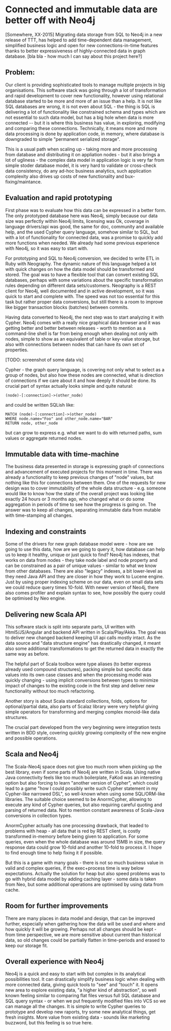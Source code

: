 # Connected and immutable data are better off with Neo4j

[Somewhere, XX-2015]
Migrating data storage from SQL to Neo4j in a new release of TTT, has helped to add time-dependent data management, simplified business logic and open for new connections-in-time features thanks to better expressiveness of highly-connected data in graph database. [bla bla - how much I can say about this project here?]

## Problem:

Our client is providing sophisticated tools to manage multiple projects in big organisations. This software stack was going through a lot of transformation and rapid development to cover new functionality, however using relational database started to be more and more of an issue than a help. It is not like SQL databases are wrong, it is not even about SQL - the thing is SQL is delivering a lot of functionality like constrained schema and types which are not essential to such data model, but has a big hole when data is more connected -- but it is where this business has value, in exploring, modifying and comparing these connections. Technically, it means more and more data processing is done by application code, in memory, where database is downgraded to simple "permanent serialized storage".

This is a usual path when scaling up - taking more and more processing from database and distributing it on appliation nodes - but it also brings a lot of ugliness - the complex data model in application logic is very far from simple stoder database model, it is very hard to validate or cross-check data consistency, do any ad-hoc business analytics, such application complexity also drives up costs of new functionality and bux-fixing/maintance.

## Evaluation and rapid prototyping

First phase was to evaluate how this data can be expressed in a better form. The only prototyped database here was Neo4j, simply because our data size was perfectly within Neo4j limits, licensing was Ok, coverage in language drivers/api was good, the same for doc, community and available help, and the used Cypher query language, somehow similar to SQL, but with a lot of functionality for connected data, was a promise to quickly add more functions when needed. We already had some previous experience with Neo4j, so it was easy to start with.

For prototyping and SQL to Neo4j conversion, we decided to write ETL in Ruby with Neography. The dynamic nature of this language helped a lot with quick changes on how the data model should be transformed and stored. The goal was to have a flexible tool that can convert existing SQL databases, perhaps with some variations about the specific transformation rules depending on different data sets/customers. Neography is a REST client for Neo4j, well documented and in active development, so it was quick to start and complete with. The speed was not too essential for this task but rather proper data conversions, but still there is a room to improve like bigger transaction blocks (batches) between commits.

Having data converted to Neo4j, the next step was to start analyzing it with Cypher. Neo4j comes with a really nice graphical data browser and it was getting better and better between releases - worth to mention as a command-line shell is far from being enough when dealing not only with nodes, simple to show as an equivalent of table or key-value storage, but also with connections between nodes that can have its own set of properties.

[TODO: screenshot of some data vis]

Cypher - the graph query language, is covering not only what to select as a group of nodes, but also how these nodes are connected, what is direction of connections if we care about it and how deeply it should be done. Its crucial part of syntax actually looks simple and quite natural:

```
(node)-[:connection]->(other_node)
```

and could be written SQLish like:

```
MATCH (node)-[:connection]->(other_node)
WHERE node.name="Foo" and other_node.name="BAR"
RETURN node, other_node
```

but can grow to express e.g. what we want to do with returned paths, sum values or aggregate returned nodes.

## Immutable data with time-machine

The business data presented in storage is expressing graph of connections and advancement of executed projects for this moment in time. There was already a functionality to keep previous changes of "node" values, but nothing like this for connections between them. One of the requests for new design was to cover immutability of the whole data structure - e.g. someone would like to know how the state of the overall project was looking like exactly 24 hours or 3 months ago, who changed what or do some aggregation in periods of time to see how the progress is going on. The answer was to keep all changes, separating immutable data from mutable with time-stamping all changes.

## Indexing and constraints

Some of the drivers for new graph database model were - how are we going to use this data, how are we going to query it, how database can help us to keep it healthy, unique or just quick to find? Neo4j has indexes, that works on data from nodes - they take node label and node property and can be constrained as a pair of unique values - similar to what we know from other databases. There are also "legacy" indexes, a bit lower-level as they need Java API and they are closer in how they work to Lucene engine. Just by using proper indexing scheme on our data, even on small data sets we could reduce query times 10-fold. With newer version of Neo4j, there also comes profiler and explain syntax to see, how possibly the query could be optimised by Neo engine.

## Delivering new Scala API

This software stack is split into separate parts, UI written with Html5/JS/Angular and backend API written in Scala/Play/Akka. The goal was to deliver new changed backend keeping UI api calls mostly intact. As the data source and "data structure engine" has drastically changed, it meant also some additional transformations to get the returned data in exactly the same way as before.

The helpful part of Scala toolbox were type aliases (to better express already used compound structures), packing simple but specific data values into its own case classes and when the processing model was quickly changing - using implicit conversions between types to minimize impact of changes to the existing code in the first step and deliver new functionality without too much refactoring.

Another story is about Scala standard collections, folds, options for optional/partial data, also parts of Scalaz library were very helpful giving simple operators for transforming and merging complex monoid-like data structures.

The crucial part developed from the very beginning were integration tests written in BDD style, covering quickly growing complexity of the new engine and possible operations.

## Scala and Neo4j

The Scala-Neo4j space does not give too much room when picking up the best library, even if some parts of Neo4j are written in Scala. Using native Java connectivity feels like too much boilerplate, FaKod was an interesting option but also forcing to learn "another version of Cypher", which could lead to a game "how I could possibly write such Cypher statement in my Cypher-like narrowed DSL", so well-known when using some SQL/ORM-like libraries. The suitable choice seemed to be AnormCypher, allowing to execute any kind of Cypher queries, but also requiring careful quoting and parsing of returned data. Not to mention constant awareness of Scala-Java conversions in collection types.

AnormCypher actually has one processing drawback, that leaded to problems with heap - all data that is red by REST client, is costly transformed in-memory before being given to application. For some queries, even when the whole database was around 15MB in size, the query response data could grow 10-fold and another 10-fold to process it. I hope to find enough time to help fixing it if possible.

But this is a game with many goals - there is not so much business value in valid and complex queries, if the exec+process time is way below expectations. Actually the solution for heap but also speed problems was to go with hybrid data model by adding caching layer - some data is taken from Neo, but some additional operations are optimised by using data from cache.

## Room for further improvements

There are many places in data model and design, that can be improved further, especially when gathering how the data will be used and where and how quickly it will be growing. Perhaps not all changes should be kept - from time perspective, we are more sensitive about current than historical data, so old changes could be partially flatten in time-periods and erased to keep our storage fit.

## Overall experience with Neo4j

Neo4j is a quick and easy to start with but complex in its analytical possibilities tool. It can drastically simplify business logic when dealing with more connected data, giving quick tools to "see" and "touch" it. It opens new area to explore existing data, "a higher kind of abstraction", so well known feeling similar to comparing flat files versus full SQL database and SQL query syntax - or when we put frequently modified files into VCS so we can manage all the changes. It is simple to write Cypher queries to prototype and develop new raports, try some new analytical things, get fresh insights. More value from existing data - sounds like marketing buzzword, but this feeling is so true here.
